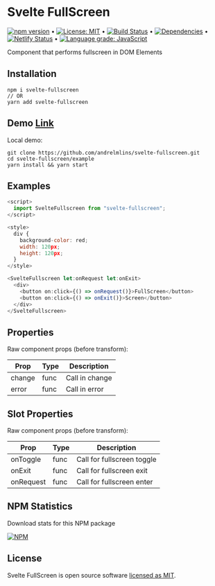# Svelte FullScreen

[![npm version](https://badge.fury.io/js/svelte-fullscreen.svg)](https://www.npmjs.com/package/svelte-fullscreen) &bull; [![License: MIT](https://img.shields.io/badge/License-MIT-yellow.svg)](https://github.com/andrelmlins/svelte-fullscreen/blob/master/LICENSE) &bull; [![Build Status](https://travis-ci.com/andrelmlins/svelte-fullscreen.svg?branch=master)](https://travis-ci.com/andrelmlins/svelte-fullscreen) &bull; [![Dependencies](https://david-dm.org/andrelmlins/svelte-fullscreen.svg)](https://david-dm.org/andrelmlins/svelte-fullscreen) &bull; [![Netlify Status](https://api.netlify.com/api/v1/badges/30d7b769-4f7a-40db-9575-032fca47b888/deploy-status)](https://app.netlify.com/sites/svelte-fullscreen/deploys) &bull; [![Language grade: JavaScript](https://img.shields.io/lgtm/grade/javascript/g/andrelmlins/svelte-fullscreen.svg?logo=lgtm&logoWidth=18)](https://lgtm.com/projects/g/andrelmlins/svelte-fullscreen/context:javascript)

Component that performs fullscreen in DOM Elements

## Installation

```
npm i svelte-fullscreen
// OR
yarn add svelte-fullscreen
```

## Demo [Link](https://svelte-fullscreen.netlify.com/)

Local demo:

```
git clone https://github.com/andrelmlins/svelte-fullscreen.git
cd svelte-fullscreen/example
yarn install && yarn start
```

## Examples

```js
<script>
  import SvelteFullscreen from "svelte-fullscreen";
</script>

<style>
  div {
    background-color: red;
    width: 120px;
    height: 120px;
  }
</style>

<SvelteFullscreen let:onRequest let:onExit>
  <div>
    <button on:click={() => onRequest()}>FullScreen</button>
    <button on:click={() => onExit()}>Screen</button>
  </div>
</SvelteFullscreen>
```

## Properties

Raw component props (before transform):

| Prop   | Type | Description    |
| ------ | ---- | -------------- |
| change | func | Call in change |
| error  | func | Call in error  |

## Slot Properties

Raw component props (before transform):

| Prop      | Type | Description                |
| --------- | ---- | -------------------------- |
| onToggle  | func | Call for fullscreen toggle |
| onExit    | func | Call for fullscreen exit   |
| onRequest | func | Call for fullscreen enter  |

## NPM Statistics

Download stats for this NPM package

[![NPM](https://nodei.co/npm/svelte-fullscreen.png)](https://nodei.co/npm/svelte-fullscreen/)

## License

Svelte FullScreen is open source software [licensed as MIT](https://github.com/andrelmlins/svelte-fullscreen/blob/master/LICENSE).
